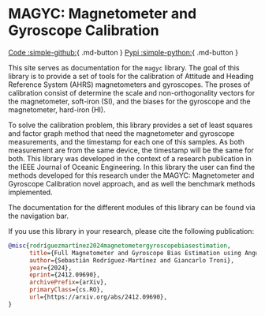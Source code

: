 # MAGYC: Magnetometer and Gyroscope Calibration

[Code :simple-github:](https://github.com/CoMPASLab/magyclib){ .md-button } [Pypi :simple-python:](https://pypi.org/project/magyc/){ .md-button }

This site serves as documentation for the `magyc` library. The goal of this library is to provide a set of tools for the calibration of Attitude and Heading Reference System (AHRS) magnetometers and gyroscopes. The proses of calibration consist of determine the scale and non-orthogonality vectors for the magnetometer, soft-iron (SI), and the biases for the gyroscope and the magnetometer, hard-iron (HI).

To solve the calibration problem, this library provides a set of least squares and factor graph method that need the magnetometer and gyroscope measurements, and the timestamp for each one of this samples. As both measurement are from the same device, the timestamp will be the same for both. This library was developed in the context of a research publication in the IEEE Journal of Oceanic Engineering. In this library the user can find the methods developed for this research under the MAGYC: Magnetometer and Gyroscope Calibration novel approach, and as well the benchmark methods implemented.

The documentation for the different modules of this library can be found via the navigation bar.

If you use this library in your research, please cite the following publication:

```bibtex
@misc{rodríguezmartínez2024magnetometergyroscopebiasestimation,
      title={Full Magnetometer and Gyroscope Bias Estimation using Angular Rates: Theory and Experimental Evaluation of a Factor Graph-Based Approach},
      author={Sebastián Rodríguez-Martínez and Giancarlo Troni},
      year={2024},
      eprint={2412.09690},
      archivePrefix={arXiv},
      primaryClass={cs.RO},
      url={https://arxiv.org/abs/2412.09690},
}
```
